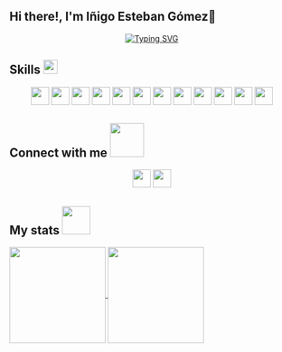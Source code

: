 ## Hi there!, I'm Iñigo Esteban Gómez👋

<!--
**inigoestebangomez/inigoestebangomez** is a ✨ _special_ ✨ repository because its `README.md` (this file) appears on your GitHub profile.
-->
<!--  -->
<p align="center">
<a align="center" href="https://git.io/typing-svg"><img src="https://readme-typing-svg.demolab.com?font=Poppins&weight=500&size=25&pause=1100&color=183F9C&width=435&lines=Web+Developer+Full+Stack;Love+to+learn+new+stuffs;Active+Learner+%26+Researcher" alt="Typing SVG" /></a>
</p>
<h2> Skills  <img src = "https://media2.giphy.com/media/QssGEmpkyEOhBCb7e1/giphy.gif?cid=ecf05e47a0n3gi1bfqntqmob8g9aid1oyj2wr3ds3mg700bl&rid=giphy.gif" width = 25px> </h2>
<div align="center">
<img width ='32px' src ='https://raw.githubusercontent.com/rahulbanerjee26/githubAboutMeGenerator/main/icons/html.svg'>
  
<img width ='32px' src ='https://raw.githubusercontent.com/rahulbanerjee26/githubAboutMeGenerator/main/icons/css.svg'>

<img width ='32px' src ='https://raw.githubusercontent.com/rahulbanerjee26/githubAboutMeGenerator/main/icons/javascript.svg'>

<img width ='32px' src ='https://raw.githubusercontent.com/rahulbanerjee26/githubAboutMeGenerator/main/icons/reactjs.svg'>

<img width ='32px' src ='https://github.com/rahulbanerjee26/githubProfileReadmeGenerator/blob/main/icons/swift.svg'>

<img width ='32px' src ='https://github.com/rahulbanerjee26/githubProfileReadmeGenerator/blob/main/icons/nodejs.svg'>

<img width ='32px' src ='https://github.com/rahulbanerjee26/githubProfileReadmeGenerator/blob/main/icons/express.svg'>

<img width ='32px' src ='https://github.com/rahulbanerjee26/githubProfileReadmeGenerator/blob/main/icons/mongodb.svg'>

<img width ='32px' src ='https://github.com/rahulbanerjee26/githubProfileReadmeGenerator/blob/main/icons/postman.svg'>

<img width ='32px' src ='https://github.com/rahulbanerjee26/githubProfileReadmeGenerator/blob/main/icons/vuejs.svg'>

<img width ='32px' src ='https://github.com/rahulbanerjee26/githubProfileReadmeGenerator/blob/main/icons/nuxtjs.svg'>

<img width ='32px' src ='https://github.com/rahulbanerjee26/githubProfileReadmeGenerator/blob/main/icons/java.svg'>

</div>

<h2> Connect with me <img src='https://raw.githubusercontent.com/ShahriarShafin/ShahriarShafin/main/Assets/handshake.gif' width="60px"> </h2>
<div align="center">
<a href = 'https://www.linkedin.com/in/inigo-esteban-gomez/'> <img width = '32px' src="https://raw.githubusercontent.com/rahulbanerjee26/githubAboutMeGenerator/main/icons/linked-in-alt.svg"/></a> 
<a href = 'https://www.github.com/inigoestebangomez'> <img width = '32px' src="https://raw.githubusercontent.com/rahulbanerjee26/githubAboutMeGenerator/main/icons/github.svg"/></a>
</div>


<h2> My stats <img src='https://static.wixstatic.com/media/d87744_96d5f56a3fe945e2a0c8afe20868d896~mv2.gif' width="50px"> </h2>

<a href="https://github.com/anuraghazra/github-readme-stats">
  <img height=170 align="center" src="https://github-readme-stats.vercel.app/api?username=inigoestebangomez&show_icons=true&theme=transparent&rank_icon=github" />
</a>
<a href="https://github.com/anuraghazra/convoychat">
  <img height=170 align="center" src="https://github-readme-stats.vercel.app/api/top-langs?username=inigoestebangomez&layout=compact&langs_count=8&card_width=320" />
</a>

<br>
